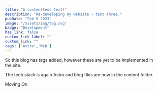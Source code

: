 ```yaml
---
title: "A contentless test!"
description: "Re-developing my website - test three."
pubDate: "Feb 5 2023"
image: "/assets/img/tag.svg"
badge: "Development"
has_link: false
custom_link_label: ""
custom_link: ""
tags: ['Astro','Web']
---
```


So this blog has tags added, however these are yet to be implemented in the site.

The tech stack is again Astro and blog files are now in the content folder.

Moving On.
